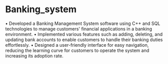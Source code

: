 # Banking_system
•	Developed a Banking Management System software using C++ and SQL technologies to manage customers' financial applications in a banking environment. 
•	Implemented various features such as adding, deleting, and updating bank accounts to enable customers to handle their banking duties effortlessly.
•	Designed a user-friendly interface for easy navigation, reducing the learning curve for customers to operate the system and increasing its adoption rate.
